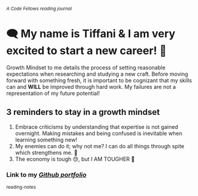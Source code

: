 <sub> *A  Code Fellows reading journal* </sub>

# :left_speech_bubble:	My name is Tiffani & I am very excited to start a new career! :white_heart:	

Growth Mindset to me details the process of setting reasonable expectations when researching and studying a new craft. Before moving forward with something fresh, it is important to be cognizant that my skills can and **WILL** be improved through hard work. My failures are not a representation of my future potential!

## 3 reminders to stay in a growth mindset

1. Embrace criticisms by understanding that expertise is not gained overnight. Making mistakes and being confused is inevitable when learning something new!
2. My enemies can do it; why not me? I can do all things through spite which strengthens me. :raised_hands:	
3. The economy is tough :sweat:, but I AM TOUGHER :pinched_fingers:	

### **Link to my _[Github portfolio](https://github.com/tiffanirice23)_** 

<sub> reading-notes </sub>
